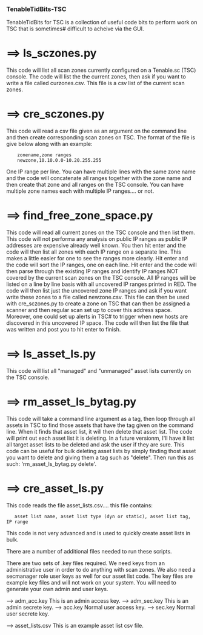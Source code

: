 ### TenableTidBits-TSC

  TenableTidBits for TSC is a collection of useful code bits to perform work on TSC that is sometimes#  difficult to acheive via the GUI.

#  ==> ls_sczones.py

  This code will list all scan zones currently configured on a Tenable.sc (TSC) console.  The code will list the
  the current zones, then ask if you want to write a file called curzones.csv.  This file is a csv list of
  the current scan zones.

#  ==> cre_sczones.py

  This code will read a csv file given as an argument on the command line and then create corresponding
  scan zones on TSC.  The format of the file is give below along with an example:

        zonename,zone ranges
        newzone,10.10.0.0-10.20.255.255

  One IP range per line. You can have multiple lines with the same zone name and the code will concatenate all
  ranges together with the zone name and then create that zone and all ranges on the TSC console.  You can have
  multiple zone names each with multiple IP ranges.... or not.

#  ==> find_free_zone_space.py

  This code will read all current zones on the TSC console and then list them.  This code will not performa any
  analysis on public IP ranges as public IP addresses are expensive already well known.  You then hit enter and the code
  will then list all zones with each IP range on a separate line.  This makes a little easier for one to see the
  ranges more clearly.  Hit enter and the code will sort the IP ranges, one on each line.  Hit enter and the code
  will then parse through the existing IP ranges and identify IP ranges NOT covered by the current scan zones
  on the TSC console.  All IP ranges will be listed on a line by line basis with all uncovered IP ranges printed
  in RED.  The code will then list just the uncovered zone IP ranges and ask if you want write these zones to a file
  called newzone.csv.  This file can then be used with cre_sczones.py to create a zone on TSC that can then be
  assigned a scanner and then regular scan set up to cover this address space.  Moreover, one could set up alerts in TSC#  to trigger when new hosts are discovered in this uncovered IP space.  The code will then list the file that was written
  and post you to hit enter to finish.

#  ==> ls_asset_ls.py

  This code will list all "managed" and "unmanaged" asset lists currently on the TSC console.

#  ==> rm_asset_ls_bytag.py

  This code will take a command line argument as a tag, then loop through all assets in TSC to find those assets that have
  the tag given on the command line.  When it finds that asset list, it will then delete that asset list.  The code will
  print out each asset list it is deleting.  In a future versionm, I'll have it list all target asset lists to be deleted
  and ask the user if they are sure.  This code can be useful for bulk deleting asset lists by simply finding thost asset
  you want to delete and giving them a tag such as "delete".  Then run this as such: 'rm_asset_ls_bytag.py delete'.

#  ==> cre_asset_ls.py

  This code reads the file asset_lists.csv.... this file contains:

       asset list name, asset list type (dyn or static), asset list tag, IP range

  This code is not very advanced and is used to quickly create asset lists in bulk.

  There are a number of additional files needed to run these scripts.

  There are two sets of .key files required.  We need keys from an administrative user in order to do anything with scan zones.
  We also need a secmanager role user keys as well for our asset list code.  The key files are example key files and will not
  work on your system.  You will need to generate your own admin and user keys.

  --> adm_acc.key          This is an admin access key.
  --> adm_sec.key          This is an admin secrete key.
  --> acc.key              Normal user access key.
  --> sec.key              Normal user secrete key.

  --> asset_lists.csv      This is an example asset list csv file.
  

